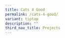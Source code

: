 ```yaml
---
title: Cats 4 Good
permalink: /cats-4-good/
variant: tiptap
description: ""
third_nav_title: Projects
---
```

